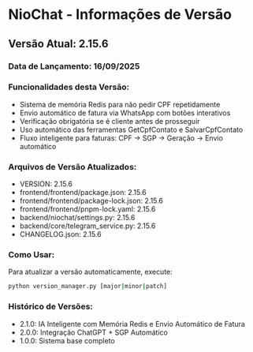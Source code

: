 # NioChat - Informações de Versão

## Versão Atual: 2.15.6

### Data de Lançamento: 16/09/2025

### Funcionalidades desta Versão:
- Sistema de memória Redis para não pedir CPF repetidamente
- Envio automático de fatura via WhatsApp com botões interativos
- Verificação obrigatória se é cliente antes de prosseguir
- Uso automático das ferramentas GetCpfContato e SalvarCpfContato
- Fluxo inteligente para faturas: CPF → SGP → Geração → Envio automático

### Arquivos de Versão Atualizados:
- VERSION: 2.15.6
- frontend/frontend/package.json: 2.15.6
- frontend/frontend/package-lock.json: 2.15.6
- frontend/frontend/pnpm-lock.yaml: 2.15.6
- backend/niochat/settings.py: 2.15.6
- backend/core/telegram_service.py: 2.15.6
- CHANGELOG.json: 2.15.6

### Como Usar:
Para atualizar a versão automaticamente, execute:
```bash
python version_manager.py [major|minor|patch]
```

### Histórico de Versões:
- 2.1.0: IA Inteligente com Memória Redis e Envio Automático de Fatura
- 2.0.0: Integração ChatGPT + SGP Automático
- 1.0.0: Sistema base completo
